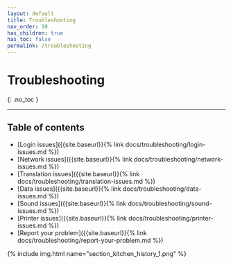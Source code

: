 ```yaml
---
layout: default
title: Troubleshooting
nav_order: 10
has_children: true
has_toc: false
permalink: /troubleshooting
---
```


# Troubleshooting
{: .no_toc }

---

## Table of contents
- [Login issues]({{site.baseurl}}{% link docs/troubleshooting/login-issues.md %})
- [Network issues]({{site.baseurl}}{% link docs/troubleshooting/network-issues.md %})
- [Translation issues]({{site.baseurl}}{% link docs/troubleshooting/translation-issues.md %})
- [Data issues]({{site.baseurl}}{% link docs/troubleshooting/data-issues.md %})
- [Sound issues]({{site.baseurl}}{% link docs/troubleshooting/sound-issues.md %})
- [Printer issues]({{site.baseurl}}{% link docs/troubleshooting/printer-issues.md %})
- [Report your problem]({{site.baseurl}}{% link docs/troubleshooting/report-your-problem.md %})

{% include img.html name="section_kitchen_history_1.png" %}